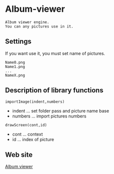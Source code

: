 # Album-viewer
```
Album viewer engine.  
You can any pictures use in it.  
```
## Settings
If you want use it, you must set name of pictures.
```
Name0.png
Name1.png
...
NameX.png
```

## Description of library functions

`importImage(indent,numbers)`  
* indent ... set folder pass and picture name base
* numbers ... import pictures numbers  

`drawScreen(cont,id)`
* cont ... context
* id ... index of picture

## Web site
[Album viewer](https://jpnykw.github.io/Album-viewer/)
